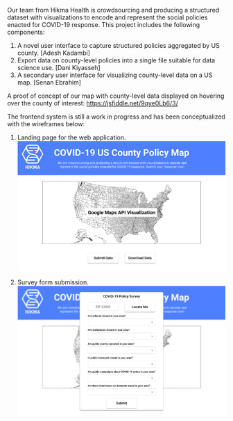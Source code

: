 Our team from Hikma Health is crowdsourcing and producing a structured dataset with visualizations to encode and represent the social policies enacted for COVID-19 response. This project includes the following components:
 
1. A novel user interface to capture structured policies aggregated by US county. [Adesh Kadambi]
2. Export data on county-level policies into a single file suitable for data science use. [Dani Kiyasseh]
3. A secondary user interface for visualizing county-level data on a US map. [Senan Ebrahim]
 
A proof of concept of our map with county-level data displayed on hovering over the county of interest:
https://jsfiddle.net/9qye0Lb6/3/

The frontend system is still a work in progress and has been conceptualized with the wireframes below:

1. Landing page for the web application.
![Landing Page](home.png)

2. Survey form submission.
![Survey](form.png)
